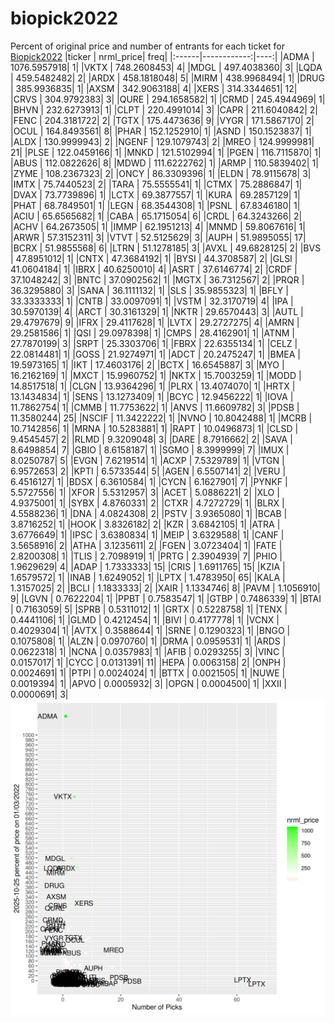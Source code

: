 # biopick2022
Percent of original price and number of entrants for each ticket for [Biopick2022](https://twitter.com/hashtag/Biopick2022)
|ticker |   nrml_price| freq|
|:------|------------:|----:|
|ADMA   | 1076.5957918|    1|
|VKTX   |  748.2608453|    4|
|MDGL   |  497.4038360|    3|
|LQDA   |  459.5482482|    2|
|ARDX   |  458.1818048|    5|
|MIRM   |  438.9968494|    1|
|DRUG   |  385.9936835|    1|
|AXSM   |  342.9063188|    4|
|XERS   |  314.3344651|   12|
|CRVS   |  304.9792383|    3|
|QURE   |  294.1658582|    1|
|CRMD   |  245.4944969|    1|
|BHVN   |  232.6273913|    1|
|CLPT   |  220.4991014|    3|
|CAPR   |  211.6040842|    2|
|FENC   |  204.3181722|    2|
|TGTX   |  175.4473636|    9|
|VYGR   |  171.5867170|    2|
|OCUL   |  164.8493561|    8|
|PHAR   |  152.1252910|    1|
|ASND   |  150.1523837|    1|
|ALDX   |  130.9999943|    2|
|NGENF  |  129.1079743|    2|
|MREO   |  124.9999981|   21|
|PLSE   |  122.0459166|    1|
|MNKD   |  121.5102994|    1|
|PGEN   |  116.7115870|    1|
|ABUS   |  112.0822626|    8|
|MDWD   |  111.6222762|    1|
|ARMP   |  110.5839402|    1|
|ZYME   |  108.2367323|    2|
|ONCY   |   86.3309396|    1|
|ELDN   |   78.9115678|    3|
|IMTX   |   75.7440523|    2|
|TARA   |   75.5555541|    1|
|CTMX   |   75.2886847|    1|
|DVAX   |   73.7739896|    1|
|LCTX   |   69.3877557|    1|
|KURA   |   69.2857129|    1|
|PHAT   |   68.7849501|    1|
|LEGN   |   68.3544308|    1|
|PSNL   |   67.8346180|    1|
|ACIU   |   65.6565682|    1|
|CABA   |   65.1715054|    6|
|CRDL   |   64.3243266|    2|
|ACHV   |   64.2673505|    1|
|IMMP   |   62.1951213|    4|
|MNMD   |   59.8067616|    1|
|ARWR   |   57.3152311|    3|
|VTVT   |   52.5125629|    3|
|AUPH   |   51.9895055|   17|
|BCRX   |   51.9855568|    6|
|LTRN   |   51.1278185|    3|
|AVXL   |   49.6828125|    2|
|BVS    |   47.8951012|    1|
|CNTX   |   47.3684192|    1|
|BYSI   |   44.3708587|    2|
|GLSI   |   41.0604184|    1|
|IBRX   |   40.6250010|    4|
|ASRT   |   37.6146774|    2|
|CRDF   |   37.1048242|    3|
|BNTC   |   37.0902562|    1|
|MGTX   |   36.7312567|    2|
|PRQR   |   36.3295880|    3|
|SANA   |   36.1111132|    1|
|SLS    |   35.9855323|    1|
|BFLY   |   33.3333333|    1|
|CNTB   |   33.0097091|    1|
|VSTM   |   32.3170719|    4|
|IPA    |   30.5970139|    4|
|ARCT   |   30.3161329|    1|
|NKTR   |   29.6570443|    3|
|AUTL   |   29.4797679|    9|
|IFRX   |   29.4117628|    1|
|LVTX   |   29.2727275|    4|
|AMRN   |   29.2581586|    1|
|QSI    |   29.0978398|    1|
|CMPS   |   28.4162901|    1|
|ATNM   |   27.7870199|    3|
|SRPT   |   25.3303706|    1|
|FBRX   |   22.6355134|    1|
|CELZ   |   22.0814481|    1|
|GOSS   |   21.9274971|    1|
|ADCT   |   20.2475247|    1|
|BMEA   |   19.5973165|    1|
|IKT    |   17.4603176|    2|
|BCTX   |   16.6545887|    3|
|MYO    |   16.2162169|    1|
|MXCT   |   15.9960752|    1|
|NKTX   |   15.7003259|    1|
|MODD   |   14.8517518|    1|
|CLGN   |   13.9364296|    1|
|PLRX   |   13.4074070|    1|
|HRTX   |   13.1434834|    1|
|SENS   |   13.1273409|    1|
|BCYC   |   12.9456222|    1|
|IOVA   |   11.7862754|    1|
|CMMB   |   11.7753622|    1|
|ANVS   |   11.6609782|    3|
|PDSB   |   11.3580244|   25|
|NSCIF  |   11.3422222|    1|
|NVNO   |   10.8042488|    1|
|MCRB   |   10.7142856|    1|
|MRNA   |   10.5283881|    1|
|RAPT   |   10.0496873|    1|
|CLSD   |    9.4545457|    2|
|RLMD   |    9.3209048|    3|
|DARE   |    8.7916662|    2|
|SAVA   |    8.6498854|    7|
|GBIO   |    8.6158187|    1|
|SGMO   |    8.3999999|    7|
|IMUX   |    8.0250787|    5|
|EVGN   |    7.6219514|    1|
|ACXP   |    7.5329789|    1|
|VTGN   |    6.9572653|    2|
|KPTI   |    6.5733544|    5|
|AGEN   |    6.5507141|    2|
|VERU   |    6.4516127|    1|
|BDSX   |    6.3610584|    1|
|CYCN   |    6.1627901|    7|
|PYNKF  |    5.5727556|    1|
|XFOR   |    5.5312957|    3|
|ACET   |    5.0886221|    2|
|XLO    |    4.9375001|    1|
|SYBX   |    4.8760331|    2|
|CTXR   |    4.7272729|    1|
|BLRX   |    4.5588236|    1|
|DNA    |    4.0824308|    2|
|PSTV   |    3.9365080|    1|
|BCAB   |    3.8716252|    1|
|HOOK   |    3.8326182|    2|
|KZR    |    3.6842105|    1|
|ATRA   |    3.6776649|    1|
|IPSC   |    3.6380834|    1|
|MEIP   |    3.6329588|    1|
|CANF   |    3.5658916|    2|
|ATHA   |    3.1235611|    2|
|FGEN   |    3.0723404|    1|
|FATE   |    2.8200308|    1|
|TLIS   |    2.7098919|    1|
|PRTG   |    2.3904939|    7|
|PHIO   |    1.9629629|    4|
|ADAP   |    1.7333333|   15|
|CRIS   |    1.6911765|   15|
|KZIA   |    1.6579572|    1|
|INAB   |    1.6249052|    1|
|LPTX   |    1.4783950|   65|
|KALA   |    1.3157025|    2|
|BCLI   |    1.1833333|    2|
|XAIR   |    1.1334746|    8|
|PAVM   |    1.1056910|    9|
|LGVN   |    0.7622204|    1|
|PPBT   |    0.7583547|    1|
|GTBP   |    0.7486339|    1|
|BTAI   |    0.7163059|    5|
|SPRB   |    0.5311012|    1|
|GRTX   |    0.5228758|    1|
|TENX   |    0.4441106|    1|
|GLMD   |    0.4212454|    1|
|BIVI   |    0.4177778|    1|
|VCNX   |    0.4029304|    1|
|AVTX   |    0.3588644|    1|
|SRNE   |    0.1290323|    1|
|BNGO   |    0.1075808|    1|
|ALZN   |    0.0970760|    1|
|DRMA   |    0.0959531|    1|
|ARDS   |    0.0622318|    1|
|NCNA   |    0.0357983|    1|
|AFIB   |    0.0293255|    3|
|VINC   |    0.0157017|    1|
|CYCC   |    0.0131391|   11|
|HEPA   |    0.0063158|    2|
|ONPH   |    0.0024691|    1|
|PTPI   |    0.0024024|    1|
|BTTX   |    0.0021505|    1|
|NUWE   |    0.0019394|    1|
|APVO   |    0.0005932|    3|
|OPGN   |    0.0004500|    1|
|XXII   |    0.0000691|    3|
![retvspicks](biopicks.png?raw=true)
